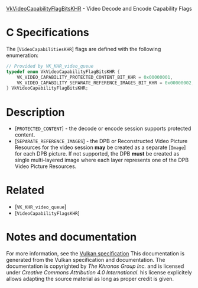 [VkVideoCapabilityFlagBitsKHR](https://www.khronos.org/registry/vulkan/specs/1.3-extensions/man/html/VkVideoCapabilityFlagBitsKHR.html) - Video Decode and Encode Capability Flags

# C Specifications
The [`VideoCapabilitiesKHR`] flags are defined with the following
enumeration:
```c
// Provided by VK_KHR_video_queue
typedef enum VkVideoCapabilityFlagBitsKHR {
    VK_VIDEO_CAPABILITY_PROTECTED_CONTENT_BIT_KHR = 0x00000001,
    VK_VIDEO_CAPABILITY_SEPARATE_REFERENCE_IMAGES_BIT_KHR = 0x00000002,
} VkVideoCapabilityFlagBitsKHR;
```

# Description
- [`PROTECTED_CONTENT`] - the decode or encode session supports protected content.
- [`SEPARATE_REFERENCE_IMAGES`] - the DPB or Reconstructed Video Picture Resources for the video session  **may**  be created as a separate [`Image`] for each DPB picture. If not supported, the DPB  **must**  be created as single multi-layered image where each layer represents one of the DPB Video Picture Resources.

# Related
- [`VK_KHR_video_queue`]
- [`VideoCapabilityFlagsKHR`]

# Notes and documentation
For more information, see the [Vulkan specification](https://www.khronos.org/registry/vulkan/specs/1.3-extensions/html/vkspec.html)
This documentation is generated from the Vulkan specification and documentation.
The documentation is copyrighted by *The Khronos Group Inc.* and is licensed under *Creative Commons Attribution 4.0 International*.
his license explicitely allows adapting the source material as long as proper credit is given.
        